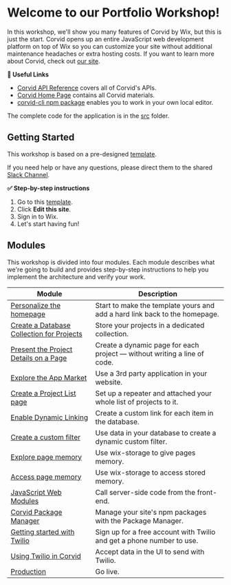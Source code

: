 # Welcome to our Portfolio Workshop!

In this workshop, we'll show you many features of Corvid by Wix, but this is just the start. Corvid opens up an entire JavaScript web development platform on top of Wix so you can customize your site without additional maintenance headaches or extra hosting costs. If you want to learn more about Corvid, check out [our site](https://www.wix.com/corvid/).

**:link: Useful Links**

- [Corvid API Reference](https://www.wix.com/corvid/reference/) covers all of Corvid's APIs.
- [Corvid Home Page](https://www.wix.com/corvid) contains all Corvid materials.
- [corvid-cli npm package](https://www.npmjs.com/package/corvid-cli) enables you to work in your own local editor.

The complete code for the application is in the [src](src) folder.

## Getting Started

This workshop is based on a pre-designed [template](https://www.wix.com/meredithh2/dynamic-portfolio).

If you need help or have any questions, please direct them to the shared [Slack Channel](https://join.slack.com/share/zt-fak54sz5-~tT~11YT00jhg0wKr1nJJg).

**:white_check_mark: Step-by-step instructions**

1. Go to this [template](https://editor.wix.com/html/editor/web/renderer/new?siteId=fdd160f4-68b9-4467-a8e3-1b2ef76006d4&metaSiteId=b05d1744-26e0-4c30-aeae-5297db44109a).
2. Click **Edit this site**.
3. Sign in to Wix.
4. Let's start having fun!

## Modules

This workshop is divided into four modules. Each module describes what we're going to build and provides step-by-step instructions to help you implement the architecture and verify your work.

| Module                                                                       | Description                                                               |
| ---------------------------------------------------------------------------- | ------------------------------------------------------------------------- |
| [Personalize the homepage](docs/PERSONAL_HOME.md)           | Start to make the template yours and add a hard link back to the homepage.                          |
| [Create a Database Collection for Projects](docs/PROJECT_COLLECTION.md)           | Store your projects in a dedicated collection.                            |
| [Present the Project Details on a Page](docs/PRESENT_A_PROJECT.md)                | Create a dynamic page for each project — without writing a line of code. |
| [Explore the App Market](docs/APP_MARKET.md) | Use a 3rd party application in your website.                    |
| [Create a Project List page](docs/PROJECT_REPEATER.md)                | Set up a repeater and attached your whole list of projects to it.           |
| [Enable Dynamic Linking](docs/DYNAMIC_LINKS.md)                                          | Create a custom link for each item in the database.                       |
| [Create a custom filter](docs/CUSTOM_FILTER.md)                       | Use data in your database to create a dynamic custom filter.                            |
| [Explore page memory](docs/PAGE_MEMORY.md)                                                   | Use wix-storage to give pages memory.                                                             |
| [Access page memory](docs/PROJECT_MEMORY.md)                                                   | Use wix-storage to access stored memory.                                                             |
| [JavaScript Web Modules](docs/JS_WEB_MODULES.md)           | Call server-side code from the front-end.                          |
| [Corvid Package Manager](docs/PACKAGE_MANAGER.md)                                                              | Manage your site's npm packages with the Package Manager.                                                              |
| [Getting started with Twilio](docs/TWILIO_START.md)                                       | Sign up for a free account with Twilio and get a phone number to use.                                                               |
| [Using Twilio in Corvid](docs/TWILIO_USAGE.md)                                       | Accept data in the UI to send with Twilio.                                                               |
| [Production](docs/PRODUCTION.md)                                                           | Go live.                                                               |
